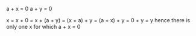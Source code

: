 a + x = 0
a + y = 0

x = x + 0 = x + (a + y) = (x + a) + y = (a + x) + y = 0 + y = y
hence there is only one x for which a + x = 0
